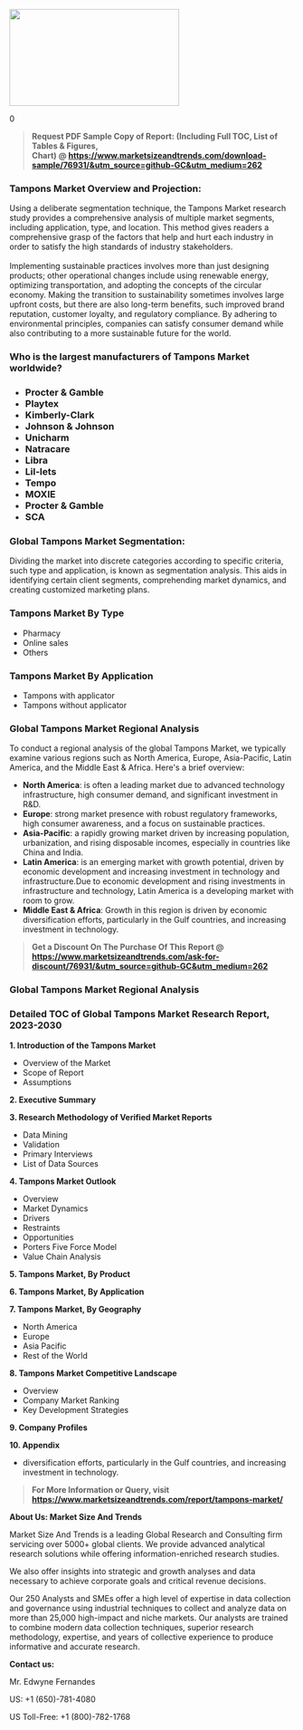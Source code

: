 <p><img class="alignnone size-medium wp-image-20088" src="https://ffe5etoiles.com/wp-content/uploads/2024/12/MST1-300x171.png" alt="" width="300" height="171" /></p>0</p><blockquote id="" class=""><strong>Request PDF Sample Copy of Report: (Including Full TOC, List of Tables &amp; Figures, Chart)&nbsp;@&nbsp;<strong><a href="https://www.marketsizeandtrends.com/download-sample/76931/&utm_source=github-GC&utm_medium=262" target="_blank">https://www.marketsizeandtrends.com/download-sample/76931/&utm_source=github-GC&utm_medium=262</a></strong></strong></blockquote><h3 id="" class="">Tampons Market&nbsp;Overview and Projection:</h3><p id="" class="">Using a deliberate segmentation technique, the Tampons Market research study provides a comprehensive analysis of multiple market segments, including application, type, and location. This method gives readers a comprehensive grasp of the factors that help and hurt each industry in order to satisfy the high standards of industry stakeholders. <br /> <br />Implementing sustainable practices involves more than just designing products; other operational changes include using renewable energy, optimizing transportation, and adopting the concepts of the circular economy. Making the transition to sustainability sometimes involves large upfront costs, but there are also long-term benefits, such improved brand reputation, customer loyalty, and regulatory compliance. By adhering to environmental principles, companies can satisfy consumer demand while also contributing to a more sustainable future for the world.</p><h3 id="" class="">Who is the largest manufacturers of&nbsp;Tampons Market worldwide?</h3><h3 class=""><p><ul><li>Procter & Gamble </li><li> Playtex </li><li> Kimberly-Clark </li><li> Johnson & Johnson </li><li> Unicharm </li><li> Natracare </li><li> Libra </li><li> Lil-lets </li><li> Tempo </li><li> MOXIE </li><li> Procter & Gamble </li><li> SCA</li></ul></p></h3><h3 id="" class="">Global&nbsp;Tampons Market Segmentation:</h3><p id="" class="">Dividing the market into discrete categories according to specific criteria, such type and application, is known as segmentation analysis. This aids in identifying certain client segments, comprehending market dynamics, and creating customized marketing plans.</p><h3 id="" class="">Tampons Market&nbsp;By Type</h3><p><p><ul><li>Pharmacy </li><li> Online sales </li><li> Others</p></li></ul></p></p><h3 id="" class="">Tampons Market&nbsp;By Application</h3><p class=""><p><ul><li>Tampons with applicator </li><li> Tampons without applicator</li></ul></p></p><h3 id="" class="">Global Tampons Market Regional Analysis</h3><p id="" class="">To conduct a regional analysis of the global Tampons Market, we typically examine various regions such as North America, Europe, Asia-Pacific, Latin America, and the Middle East &amp; Africa. Here's a brief overview:</p><ul><li><strong>North America</strong>: is often a leading market due to advanced technology infrastructure, high consumer demand, and significant investment in R&amp;D.</li><li><strong>Europe</strong>: strong market presence with robust regulatory frameworks, high consumer awareness, and a focus on sustainable practices.</li><li><strong>Asia-Pacific</strong>: a rapidly growing market driven by increasing population, urbanization, and rising disposable incomes, especially in countries like China and India.</li><li><strong>Latin America</strong>: is an emerging market with growth potential, driven by economic development and increasing investment in technology and infrastructure.Due to economic development and rising investments in infrastructure and technology, Latin America is a developing market with room to grow.</li><li><strong>Middle East &amp; Africa</strong>: Growth in this region is driven by economic diversification efforts, particularly in the Gulf countries, and increasing investment in technology.</li></ul><blockquote id="" class=""><strong>Get a Discount On The Purchase Of This Report @ <strong><a href="https://www.marketsizeandtrends.com/ask-for-discount/76931/&utm_source=github-GC&utm_medium=262" target="_blank">https://www.marketsizeandtrends.com/ask-for-discount/76931/&utm_source=github-GC&utm_medium=262</a></strong></strong></blockquote><h3 id="" class="">Global Tampons Market Regional Analysis</h3><h3 id="" class="">Detailed TOC of Global Tampons Market Research Report, 2023-2030</h3><p id="" class=""><strong>1. Introduction of the Tampons Market</strong></p><ul><li>Overview of the Market</li><li>Scope of Report</li><li>Assumptions</li></ul><p id="" class=""><strong>2. Executive Summary</strong></p><p id="" class=""><strong>3. Research Methodology of Verified Market Reports</strong></p><ul><li>Data Mining</li><li>Validation</li><li>Primary Interviews</li><li>List of Data Sources</li></ul><p id="" class=""><strong>4. Tampons Market Outlook</strong></p><ul><li>Overview</li><li>Market Dynamics</li><li>Drivers</li><li>Restraints</li><li>Opportunities</li><li>Porters Five Force Model</li><li>Value Chain Analysis</li></ul><p id="" class=""><strong>5. Tampons Market, By Product</strong></p><p id="" class=""><strong>6. Tampons Market, By Application</strong></p><p id="" class=""><strong>7. Tampons Market, By Geography</strong></p><ul><li>North America</li><li>Europe</li><li>Asia Pacific</li><li>Rest of the World</li></ul><p id="" class=""><strong>8. Tampons Market Competitive Landscape</strong></p><ul><li>Overview</li><li>Company Market Ranking</li><li>Key Development Strategies</li></ul><p id="" class=""><strong>9. Company Profiles</strong></p><p id="" class=""><strong>10. Appendix</strong></p><ul><li>diversification efforts, particularly in the Gulf countries, and increasing investment in technology.</li></ul><blockquote id="" class=""><strong>For More Information or Query, visit <strong><strong><a href="https://www.marketsizeandtrends.com/report/tampons-market/" target="_blank">https://www.marketsizeandtrends.com/report/tampons-market/</a></strong></strong></strong></blockquote><p id="" class=""><strong>About Us: Market Size And Trends</strong></p><p id="" class="">Market Size And Trends is a leading Global Research and Consulting firm servicing over 5000+ global clients. We provide advanced analytical research solutions while offering information-enriched research studies.</p><p id="" class="">We also offer insights into strategic and growth analyses and data necessary to achieve corporate goals and critical revenue decisions.</p><p id="" class="">Our 250 Analysts and SMEs offer a high level of expertise in data collection and governance using industrial techniques to collect and analyze data on more than 25,000 high-impact and niche markets. Our analysts are trained to combine modern data collection techniques, superior research methodology, expertise, and years of collective experience to produce informative and accurate research.</p><p id="" class=""><strong>Contact us:</strong></p><p id="" class="">Mr. Edwyne Fernandes</p><p id="" class="">US: +1 (650)-781-4080</p><p id="" class="">US Toll-Free: +1 (800)-782-1768</p>
